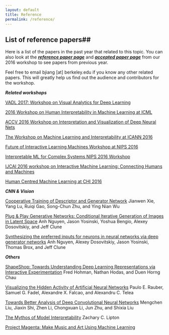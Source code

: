 ```yaml
---
layout: default
title: Reference
permalink: /reference/
---
```


## List of reference papers##

Here is a list of the papers in the past year that related to this topic. You can also look at the ***[reference paper page]*** and ***[accepted paper page]*** from our 2016 workshop to see papers from previous year.

Feel free to email bjiang [at] berkeley.edu if you know any other related papers. This will greatly help us find out the audience and contributors for the workshop. 


***Related workshops***

[VADL 2017: Workshop on Visual Analytics for Deep Learning]

[2016 Workshop on Human Interpretability in Machine Learning at ICML]

[ACCV 2016 Workshop on Interpretation and Visualization of Deep Neural Nets]

[The Workshop on Machine Learning and Interpretability at ICANN 2016]

[Future of Interactive Learning Machines Workshop at NIPS 2016]

[Interpretable ML for Complex Systems NIPS 2016 Workshop]

[IJCAI 2016 workshop on Interactive Machine Learning: Connecting Humans and Machines]

[Human Centred Machine Learning at CHI 2016]

***CNN & Vision***

[Cooperative Training of Descriptor and Generator Network]
Jianwen Xie, Yang Lu, Ruiqi Gao, Song-Chun Zhu, and Ying Nian Wu

[Plug & Play Generative Networks: Conditional Iterative Generation of Images in Latent Space]
Anh Nguyen, Jason Yosinski, Yoshua Bengio, Alexey Dosovitskiy, and Jeff Clune

[Synthesizing the preferred inputs for neurons in neural networks via deep generator networks]
Anh Nguyen, Alexey Dosovitskiy, Jason Yosinski, Thomas Brox, and Jeff Clune


***Others***

[ShapeShop: Towards Understanding Deep Learning Representations via Interactive Experimentation]
Fred Hohman, Nathan Hodas, and Duen Horng Chau

[Visualizing the Hidden Activity of Artificial Neural Networks]
Paulo E. Rauber, Samuel G. Fadel, Alexandre X. Falcao, and Alexandru C. Telea

[Towards Better Analysis of Deep Convolutional Neural Networks]
Mengchen Liu, Jiaxin Shi, Zhen Li, Chongxuan Li, Jun Zhu, and Shixia Liu

[The Mythos of Model Interpretability]
Zachary C. Lipton

[Project Magenta: Make Music and Art Using Machine Learning]

[Project Magenta: Make Music and Art Using Machine Learning]: https://magenta.tensorflow.org/

[Cooperative Training of Descriptor and Generator Network]: http://www.stat.ucla.edu/~ywu/CoopNets/main.html

[Plug & Play Generative Networks: Conditional Iterative Generation of Images in Latent Space]: http://yosinski.com/ppgn

[Synthesizing the preferred inputs for neurons in neural networks via deep generator networks]: http://www.evolvingai.org/synthesizing

[ShapeShop: Towards Understanding Deep Learning Representations via Interactive Experimentation]: http://www.cc.gatech.edu/~dchau/papers/17-chi-shapeshop.pdf

[Visualizing the Hidden Activity of Artificial Neural Networks]: http://ieeexplore.ieee.org/document/7539329/

[Towards Better Analysis of Deep Convolutional Neural Networks]: https://arxiv.org/pdf/1604.07043.pdf

[The Mythos of Model Interpretability]: https://arxiv.org/pdf/1606.03490.pdf


[VADL 2017: Workshop on Visual Analytics for Deep Learning]: https://vadl2017.github.io/

[ACCV 2016 Workshop on Interpretation and Visualization of Deep Neural Nets]: http://interpretable-ml.org/accv2016workshop/

[The Workshop on Machine Learning and Interpretability at ICANN 2016]: http://interpretable-ml.org/icann2016workshop/

[Future of Interactive Learning Machines Workshop at NIPS 2016]: http://www.filmnips.com/program/

[Human Centred Machine Learning at CHI 2016]: http://hcml2016.goldsmithsdigital.com/

[2016 Workshop on Human Interpretability in Machine Learning at ICML]: https://sites.google.com/site/2016whi/

[Interpretable ML for Complex Systems NIPS 2016 Workshop]: https://sites.google.com/site/nips2016interpretml/
[IJCAI 2016 workshop on Interactive Machine Learning: Connecting Humans and Machines]: https://sites.google.com/site/ijcai2016iml/home


[reference paper page]: https://icmlviz.github.io/icmlviz2016/reference/

[accepted paper page]: https://icmlviz.github.io/icmlviz2016/papers/

<script>
  (function(i,s,o,g,r,a,m){i['GoogleAnalyticsObject']=r;i[r]=i[r]||function(){
  (i[r].q=i[r].q||[]).push(arguments)},i[r].l=1*new Date();a=s.createElement(o),
  m=s.getElementsByTagName(o)[0];a.async=1;a.src=g;m.parentNode.insertBefore(a,m)
  })(window,document,'script','https://www.google-analytics.com/analytics.js','ga');

  ga('create', 'UA-48160406-2', 'auto');
  ga('send', 'pageview');

</script>
